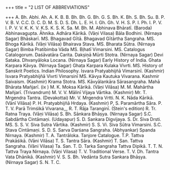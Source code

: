 +++
title = "2 LIST OF ABBREVIATIONS"

+++
A. Bh. Abhi. Ah. A. K. B. B. Bh. Bh. G. Bh. G. S. Bh. K. 
Bh. S. 
Bh. Su. B. P. V. B. V. C.C. D. C. D. M. S. D. S. Dh. L. E. H. I. Gh. Gh. V. H. S. P. I. Ph. I. P. V. I. P. V. V. K. K. V. K.S. K. S. K. Sa. M. Bh. M. 
Abhinava Bhāratī. (Baroda) Abhinavagupta. Āhnika. Adhāra Kārikā. (Vāṇi Vilasa) Bāla Bodhini. (Nirnaya Sagar) Bhāskarī. MS. Bhagavad Gītā. Bhagavad Gītārtha Sangraha. MS. Bhoga Kārikā. (Vāṇi Vilāsa) Bhairava Stava. MS. Bharata Sūtra. (Nirnaya Sagar) Bimba Pratibimba Vāda MS. Bịhatī Vimarsini. MS. Catalogus Catalogorum. Daśāvatāra Carita. Dakṣiṇā Mūrti Stotra. (Nirnaya Sagar) Devi Sataka. Dhvanyāloka Locana. (Nirnaya Sagar) Early History of India. Ghata Karpara Kāvya. (Nirnaya Sagar) Ghaṭa Karpara Kulaka Vivrti. MS. History of Sanskrit Poetics. Indian Philosophy. Isvara Pratyabhijñā Vimarsinī. (Kashmir) Isvara Pratyabhijñā Vivrti Vimarsinī MS. Kāvya Kautuka Vivarana. Kashmir Saivaism. (Kashmir) Krama Stotra. MS. Kāvyālankāra Sārasangraha. Mahā Bhārata Mañjarī. 
(ix 
) 
M. K. Moksa Kārikā. (Vāṇi Vilāsa) M. M. Mahārtha Mañjarī. (Trivandrum) M. V. V. Mālinī Vijaya Vārtika. (Kashmir) Mr. T. Mrgendra Tantra. (Devakottai) Mr. V. Mrgendra Vrtti. 
N. K. Nāda Kārikā. (Vānī Vilāsa) P. H. Pratyabhijñā Hrdaya. (Kashmir) P, S. 
Paramārtha Sāra. P. T. V. Parā Trimśikā Vivarana,,, R. T. 
Rāja Taranginī. (Stein's edition) R. Tr. Ratna Traya. (Vāṇi Vilāsa) S. Bh. Sānkara Bhāṣya. (Nirnaya Sagar) S.C. Sabdārtha Cintāmaṇi. (Udayapur) S. D. 
Sankara Digvijaya. S. Dr. Siva Drsti. MS. S. S. V. Siva Sutra Vārtika. (Kashmir) S. S. Vi. Siva Sūtra Vimarsini. S.C. Stava Cintāmaṇi. S. D. S. Sarva Darśana Sangraha. (Abhyankar) 
Spanda Nirnaya. (Kashmir) T. A. Tantrāloka. 
Tanjore Catalogue. T.P. Tattva Prakāśikā. (Vāni Vilāsa) T. S. Tantra Sāra. (Kashmir) T. San. Tattva Sangraha. (Vāni Vilasa) Ta. San. T. D. Tarka Sangraha Tattva Dipikā. T. T. N. Tattva Traya Nirnaya. (Vāṇi Vilasa) T. V. 
Traditional Verse. T. V. Dh. Tantra Vata Dhānikā. (Kashmir) V. S. S. Bh. Vedānta Sutra Sankara Bhāṣya. (Nirnaya 
Sagar) 
S. N. 
T. C. 